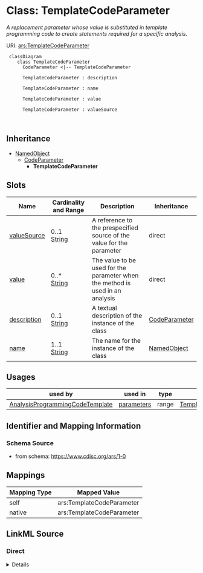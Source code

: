# Class: TemplateCodeParameter


_A replacement parameter whose value is substituted in template programming code to create statements required for a specific analysis._





URI: [ars:TemplateCodeParameter](https://www.cdisc.org/ars/1-0/TemplateCodeParameter)



```mermaid
 classDiagram
    class TemplateCodeParameter
      CodeParameter <|-- TemplateCodeParameter
      
      TemplateCodeParameter : description
        
      TemplateCodeParameter : name
        
      TemplateCodeParameter : value
        
      TemplateCodeParameter : valueSource
        
      
```





## Inheritance
* [NamedObject](NamedObject.md)
    * [CodeParameter](CodeParameter.md)
        * **TemplateCodeParameter**



## Slots

| Name | Cardinality and Range | Description | Inheritance |
| ---  | --- | --- | --- |
| [valueSource](valueSource.md) | 0..1 <br/> [String](String.md) | A reference to the prespecified source of the value for the parameter | direct |
| [value](value.md) | 0..* <br/> [String](String.md) | The value to be used for the parameter when the method is used in an analysis | direct |
| [description](description.md) | 0..1 <br/> [String](String.md) | A textual description of the instance of the class | [CodeParameter](CodeParameter.md) |
| [name](name.md) | 1..1 <br/> [String](String.md) | The name for the instance of the class | [NamedObject](NamedObject.md) |





## Usages

| used by | used in | type | used |
| ---  | --- | --- | --- |
| [AnalysisProgrammingCodeTemplate](AnalysisProgrammingCodeTemplate.md) | [parameters](parameters.md) | range | [TemplateCodeParameter](TemplateCodeParameter.md) |






## Identifier and Mapping Information







### Schema Source


* from schema: https://www.cdisc.org/ars/1-0





## Mappings

| Mapping Type | Mapped Value |
| ---  | ---  |
| self | ars:TemplateCodeParameter |
| native | ars:TemplateCodeParameter |





## LinkML Source

<!-- TODO: investigate https://stackoverflow.com/questions/37606292/how-to-create-tabbed-code-blocks-in-mkdocs-or-sphinx -->

### Direct

<details>
```yaml
name: TemplateCodeParameter
description: A replacement parameter whose value is substituted in template programming
  code to create statements required for a specific analysis.
from_schema: https://www.cdisc.org/ars/1-0
rank: 1000
is_a: CodeParameter
slots:
- valueSource
- value
slot_usage:
  value:
    name: value
    description: The value to be used for the parameter when the method is used in
      an analysis. Multiple values may be specified to indicate a choice.
    domain_of:
    - AnalysisOutputCodeParameter
    - TemplateCodeParameter
    - WhereClauseCondition
    required: false

```
</details>

### Induced

<details>
```yaml
name: TemplateCodeParameter
description: A replacement parameter whose value is substituted in template programming
  code to create statements required for a specific analysis.
from_schema: https://www.cdisc.org/ars/1-0
rank: 1000
is_a: CodeParameter
slot_usage:
  value:
    name: value
    description: The value to be used for the parameter when the method is used in
      an analysis. Multiple values may be specified to indicate a choice.
    domain_of:
    - AnalysisOutputCodeParameter
    - TemplateCodeParameter
    - WhereClauseCondition
    required: false
attributes:
  valueSource:
    name: valueSource
    description: A reference to the prespecified source of the value for the parameter.
    from_schema: https://www.cdisc.org/ars/1-0
    rank: 1000
    alias: valueSource
    owner: TemplateCodeParameter
    domain_of:
    - TemplateCodeParameter
    range: string
  value:
    name: value
    description: The value to be used for the parameter when the method is used in
      an analysis. Multiple values may be specified to indicate a choice.
    from_schema: https://www.cdisc.org/ars/1-0
    rank: 1000
    multivalued: true
    alias: value
    owner: TemplateCodeParameter
    domain_of:
    - AnalysisOutputCodeParameter
    - TemplateCodeParameter
    - WhereClauseCondition
    range: string
    required: false
  description:
    name: description
    description: A textual description of the instance of the class.
    from_schema: https://www.cdisc.org/ars/1-0
    rank: 1000
    alias: description
    owner: TemplateCodeParameter
    domain_of:
    - Analysis
    - AnalysisMethod
    - ReferencedOperationRelationship
    - CodeParameter
    - SponsorTerm
    range: string
  name:
    name: name
    description: The name for the instance of the class.
    from_schema: https://www.cdisc.org/ars/1-0
    rank: 1000
    alias: name
    owner: TemplateCodeParameter
    domain_of:
    - NamedObject
    range: string
    required: true

```
</details>